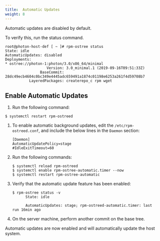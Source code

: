 ```yaml
---
title:  Automatic Updates
weight: 8
---
```


Automatic updates are disabled by default. 

To verify this, run the status command.

```
root@photon-host-def [ ~ ]# rpm-ostree status
State: idle
AutomaticUpdates: disabled
Deployments:
* ostree://photon-1:photon/3.0/x86_64/minimal
                   Version: 3.0_minimal.1 (2019-09-16T09:51:33Z)
                BaseCommit: 28dc49ecb4604c0bc349e4445adc659491a1874c01198e6253a261f4d59708b7
           LayeredPackages: createrepo_c rpm wget

```

## Enable Automatic Updates

1. Run the following command:

```
$ systemctl restart rpm-ostreed
```

1. To enable automatic background updates, edit the `/etc/rpm-ostreed.conf`, and include the below lines in the `Daemon` section:

    ```
    [Daemon]
    AutomaticUpdatePolicy=stage
    #IdleExitTimeout=60
    ```

1. Run the following commands:

    ```
    $ systemctl reload rpm-ostreed
    $ systemctl enable rpm-ostree-automatic.timer --now  
    $ systemctl restart rpm-ostree-automatic
    ```

1. Verify that the automatic update feature has been enabled:

    ```
    $ rpm-ostree status -v 
          State: idle

          AutomaticUpdates: stage; rpm-ostreed-automatic.timer: last run 16min ago
    ```

1. On the server machine, perform another commit on the base tree. 

Automatic updates are now enabled and will automatically update the host system.


